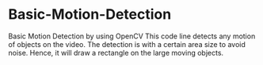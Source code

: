 # Basic-Motion-Detection
Basic Motion Detection by using OpenCV
This code line detects any motion of objects on the video. The detection is with a certain area size to avoid noise. Hence, it will draw a rectangle on the large moving objects.
